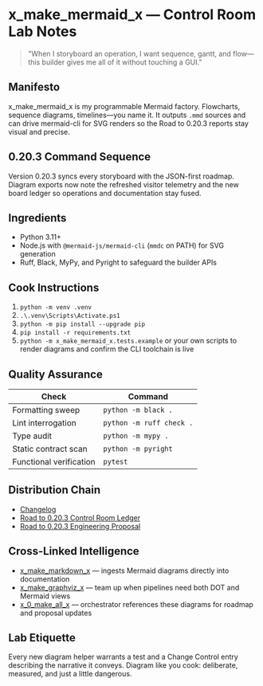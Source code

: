 # x_make_mermaid_x — Control Room Lab Notes

> "When I storyboard an operation, I want sequence, gantt, and flow—this builder gives me all of it without touching a GUI."

## Manifesto
x_make_mermaid_x is my programmable Mermaid factory. Flowcharts, sequence diagrams, timelines—you name it. It outputs `.mmd` sources and can drive mermaid-cli for SVG renders so the Road to 0.20.3 reports stay visual and precise.

## 0.20.3 Command Sequence
Version 0.20.3 syncs every storyboard with the JSON-first roadmap. Diagram exports now note the refreshed visitor telemetry and the new board ledger so operations and documentation stay fused.

## Ingredients
- Python 3.11+
- Node.js with `@mermaid-js/mermaid-cli` (`mmdc` on PATH) for SVG generation
- Ruff, Black, MyPy, and Pyright to safeguard the builder APIs

## Cook Instructions
1. `python -m venv .venv`
2. `.\.venv\Scripts\Activate.ps1`
3. `python -m pip install --upgrade pip`
4. `pip install -r requirements.txt`
5. `python -m x_make_mermaid_x.tests.example` or your own scripts to render diagrams and confirm the CLI toolchain is live

## Quality Assurance
| Check | Command |
| --- | --- |
| Formatting sweep | `python -m black .`
| Lint interrogation | `python -m ruff check .`
| Type audit | `python -m mypy .`
| Static contract scan | `python -m pyright`
| Functional verification | `pytest`

## Distribution Chain
- [Changelog](./CHANGELOG.md)
- [Road to 0.20.3 Control Room Ledger](../x_0_make_all_x/Change%20Control/0.20.3/Road%20to%200.20.3%20Engineering%20Proposal.md)
- [Road to 0.20.3 Engineering Proposal](../x_0_make_all_x/Change%20Control/0.20.3/Road%20to%200.20.3%20Engineering%20Proposal.md)

## Cross-Linked Intelligence
- [x_make_markdown_x](../x_make_markdown_x/README.md) — ingests Mermaid diagrams directly into documentation
- [x_make_graphviz_x](../x_make_graphviz_x/README.md) — team up when pipelines need both DOT and Mermaid views
- [x_0_make_all_x](../x_0_make_all_x/README.md) — orchestrator references these diagrams for roadmap and proposal updates

## Lab Etiquette
Every new diagram helper warrants a test and a Change Control entry describing the narrative it conveys. Diagram like you cook: deliberate, measured, and just a little dangerous.
